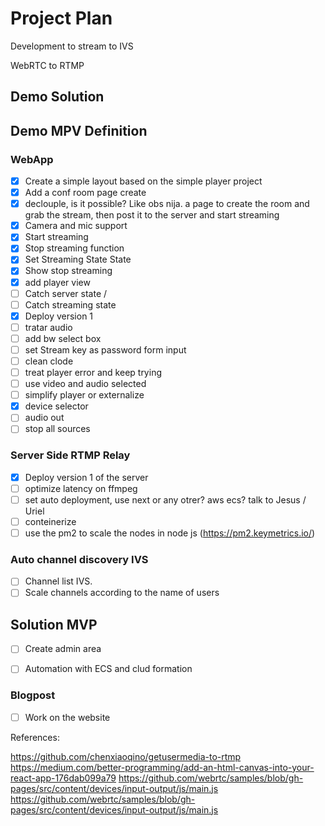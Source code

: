 # Project Plan
Development to stream to IVS

WebRTC to RTMP
## Demo Solution
## Demo MPV Definition
### WebApp
- [X] Create a simple layout based on the simple player project
- [X] Add a conf room page create
- [X] declouple, is it possible?
    Like obs nija. a page to create the room and grab the stream, then post it to the server and start streaming
- [X] Camera and mic support
- [x] Start streaming 
- [X] Stop streaming function
- [X] Set Streaming State State
- [X] Show stop streaming
- [X] add player view
- [ ] Catch server state / 
- [ ] Catch streaming state
- [X] Deploy version 1 
- [ ] tratar audio
- [ ] add bw select box
- [ ] set Stream key as password form input
- [ ] clean clode
- [ ] treat player error and keep trying
- [ ] use video and audio selected
- [ ] simplify player or externalize
- [X] device selector
- [ ] audio out
- [ ] stop all sources 

### Server Side RTMP Relay
- [X] Deploy version 1 of the server
- [ ] optimize latency on ffmpeg
- [ ] set auto deployment, use next or any otrer? aws ecs? talk to Jesus / Uriel
- [ ] conteinerize
- [ ] use the pm2 to scale the nodes in node js  (https://pm2.keymetrics.io/)

### Auto channel discovery IVS
- [ ] Channel list IVS.
- [ ] Scale channels according to the name of users

## Solution MVP
- [ ] Create admin area
- [ ] Automation with ECS and clud formation


### Blogpost
- [ ] Work on the website 



References:

https://github.com/chenxiaoqino/getusermedia-to-rtmp
https://medium.com/better-programming/add-an-html-canvas-into-your-react-app-176dab099a79
https://github.com/webrtc/samples/blob/gh-pages/src/content/devices/input-output/js/main.js
https://github.com/webrtc/samples/blob/gh-pages/src/content/devices/input-output/js/main.js